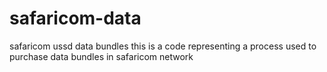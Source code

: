 # safaricom-data
safaricom ussd data bundles
this is a code representing a process used to purchase data bundles in safaricom network
